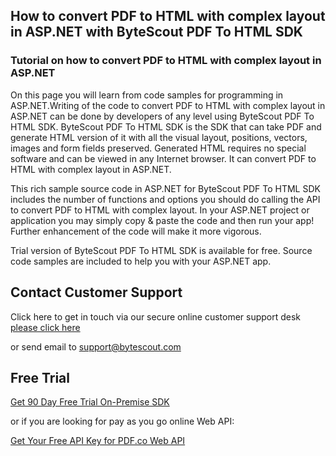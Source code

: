 ## How to convert PDF to HTML with complex layout in ASP.NET with ByteScout PDF To HTML SDK

### Tutorial on how to convert PDF to HTML with complex layout in ASP.NET

On this page you will learn from code samples for programming in ASP.NET.Writing of the code to convert PDF to HTML with complex layout in ASP.NET can be done by developers of any level using ByteScout PDF To HTML SDK. ByteScout PDF To HTML SDK is the SDK that can take PDF and generate HTML version of it with all the visual layout, positions, vectors, images and form fields preserved. Generated HTML requires no special software and can be viewed in any Internet browser. It can convert PDF to HTML with complex layout in ASP.NET.

This rich sample source code in ASP.NET for ByteScout PDF To HTML SDK includes the number of functions and options you should do calling the API to convert PDF to HTML with complex layout. In your ASP.NET project or application you may simply copy & paste the code and then run your app! Further enhancement of the code will make it more vigorous.

Trial version of ByteScout PDF To HTML SDK is available for free. Source code samples are included to help you with your ASP.NET app.

## Contact Customer Support

Click here to get in touch via our secure online customer support desk [please click here](https://bytescout.zendesk.com/hc/en-us/requests/new?subject=ByteScout%20PDF%20To%20HTML%20SDK%20Question)

or send email to [support@bytescout.com](mailto:support@bytescout.com?subject=ByteScout%20PDF%20To%20HTML%20SDK%20Question) 

## Free Trial

[Get 90 Day Free Trial On-Premise SDK](https://bytescout.com/download/web-installer?utm_source=github-readme)

or if you are looking for pay as you go online Web API:

[Get Your Free API Key for PDF.co Web API](https://pdf.co/documentation/api?utm_source=github-readme)